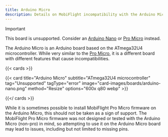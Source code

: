 ```yaml
---
title: Arduino Micro
description: Details on MobiFlight incompatibility with the Arduino Micro
---
```


> [!IMPORTANT]
> This board is unsupported. Consider an [Arduino Nano](../../arduino-nano) or [Pro Micro](../../arduino-pro-micro) instead.

The Arduino Micro is an Arduino board based on the ATmega32U4 microcontroller.
While very similar to the [Pro Micro](../../arduino-pro-micro), it is a different board with different
features that cause incompatibilities.

{{< cards >}}

{{< card title="Arduino Micro" subtitle="ATmega32U4 microcontroller" tag="Unsupported" tagType="error" image="card-images/boards/arduino-nano.png" method="Resize" options="600x q80 webp" >}}

{{</ cards >}}

While it is sometimes possible to install MobiFlight Pro Micro firmware on the Arduino Micro,
this should not be taken as a sign of support. The MobiFlight Pro Micro firmware was not designed
or tested with the Arduino Micro (non-pro) in mind, so attempting to use it on the Arduino Micro
board may lead to issues, including but not limited to missing pins.

